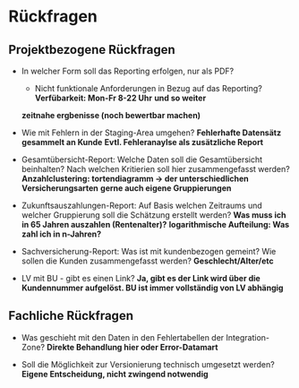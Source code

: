 # Rückfragen

## Projektbezogene Rückfragen

* In welcher Form soll das Reporting erfolgen, nur als PDF?
  * Nicht funktionale Anforderungen in Bezug auf das Reporting?
  **Verfübarkeit: Mon-Fr 8-22 Uhr**
  **und so weiter**

  **zeitnahe ergbenisse (noch bewertbar machen)**

* Wie mit Fehlern in der Staging-Area umgehen?
**Fehlerhafte Datensätz gesammelt an Kunde**
**Evtl. Fehleranaylse als zusätzliche Report**

* Gesamtübersicht-Report: Welche Daten soll die Gesamtübersicht beinhalten? Nach welchen Kritierien soll hier zusammengefasst werden?
**Anzahlclustering: tortendiagramm -> der unterschiedlichen Versicherungsarten**
**gerne auch eigene Gruppierungen**

* Zukunftsauszahlungen-Report: Auf Basis welchen Zeitraums und welcher Gruppierung soll die Schätzung erstellt werden?
**Was muss ich in 65 Jahren auszahlen (Rentenalter)?**
**logarithmische Aufteilung: Was zahl ich in n-Jahren?**

* Sachversicherung-Report: Was ist mit kundenbezogen gemeint? Wie sollen die Kunden zusammengefasst werden?
**Geschlecht/Alter/etc**

* LV mit BU - gibt es einen Link?
**Ja, gibt es der Link wird über die Kundennummer aufgelöst. BU ist immer vollständig von LV abhängig**

## Fachliche Rückfragen
 * Was geschieht mit den Daten in den Fehlertabellen der Integration-Zone?
 **Direkte Behandlung hier oder Error-Datamart**

 * Soll die Möglichkeit zur Versionierung technisch umgesetzt werden?
 **Eigene Entscheidung, nicht zwingend notwendig**